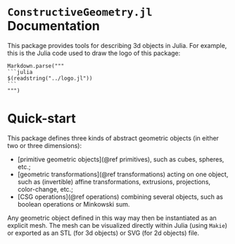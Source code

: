 # `ConstructiveGeometry.jl` Documentation

This package provides tools for describing 3d objects in Julia.
For example, this is the Julia code used to draw the logo of this
package:
````@eval
Markdown.parse("""
```julia
$(readstring("../logo.jl"))
```
""")
````

# Quick-start

This package defines three kinds of abstract geometric objects
(in either two or three dimensions):

 - [primitive geometric objects](@ref primitives), such as cubes,
   spheres, etc.;
 - [geometric transformations](@ref transformations) acting on one
   object, such as (invertible) affine transformations, extrusions,
   projections, color-change, etc.;
 - [CSG operations](@ref operations) combining several objects,
   such as boolean operations or Minkowski sum.

Any geometric object defined in this way may then be instantiated as an
explicit mesh. The mesh can be visualized directly within Julia (using
`Makie`) or exported as an STL (for 3d objects) or SVG (for 2d objects)
file.
